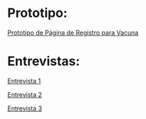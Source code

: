 # Prototipo:
[Prototipo de Página de Registro para Vacuna](https://registrocovidsonrisa.tiiny.site/)

# Entrevistas:

[Entrevista 1](https://drive.google.com/file/d/1exGTYxYgYTRa8DcSs5M4eOSZtcjwi9kA/view?usp=sharing)


[Entrevista 2](https://youtu.be/Z-5rwW-won0)


[Entrevista 3](https://youtu.be/2eKuVPG4kTM)
